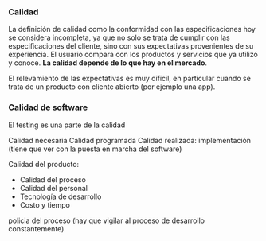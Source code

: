 ### Calidad
La definición de calidad como la conformidad con las especificaciones hoy se considera incompleta, ya que no solo se trata de cumplir con las especificaciones del cliente, sino con sus expectativas provenientes de su experiencia. El usuario compara con los productos y servicios que ya utilizó y conoce. **La calidad depende de lo que hay en el mercado**.

El relevamiento de las expectativas es muy dificil, en particular cuando se trata de un producto con cliente abierto (por ejemplo una app).

### Calidad de software
El testing es una parte de la calidad

Calidad necesaria
Calidad programada
Calidad realizada: implementación (tiene que ver con la puesta en marcha del software)

Calidad del producto:
- Calidad del proceso
- Calidad del personal
- Tecnología de desarrollo
- Costo y tiempo

policia del proceso (hay que vigilar al proceso de desarrollo constantemente)

